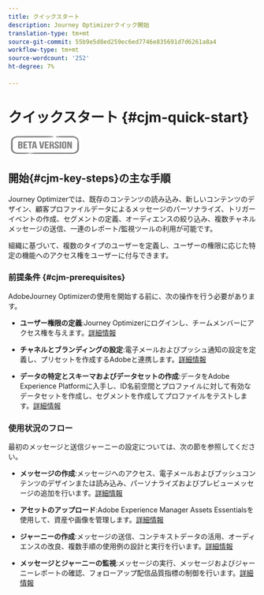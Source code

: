 ```yaml
---
title: クイックスタート
description: Journey Optimizerクイック開始
translation-type: tm+mt
source-git-commit: 55b9e5d8ed259ec6ed7746e835691d7d6261a8a4
workflow-type: tm+mt
source-wordcount: '252'
ht-degree: 7%

---
```


# クイックスタート {#cjm-quick-start}

![](assets/do-not-localize/badge.png)

## 開始{#cjm-key-steps}の主な手順

Journey Optimizerでは、既存のコンテンツの読み込み、新しいコンテンツのデザイン、顧客プロファイルデータによるメッセージのパーソナライズ、トリガーイベントの作成、セグメントの定義、オーディエンスの絞り込み、複数チャネルメッセージの送信、一連のレポート/監視ツールの利用が可能です。

組織に基づいて、複数のタイプのユーザーを定義し、ユーザーの権限に応じた特定の機能へのアクセス権をユーザーに付与できます。

### 前提条件 {#cjm-prerequisites}

AdobeJourney Optimizerの使用を開始する前に、次の操作を行う必要があります。

* **ユーザー権限の定義**:Journey Optimizerにログインし、チームメンバーにアクセス権を与えます。[詳細情報](permissions.md)

* **チャネルとブランディングの設定**:電子メールおよびプッシュ通知の設定を定義し、プリセットを作成するAdobeと連携します。[詳細情報](administration.md)

* **データの特定とスキーマおよびデータセットの作成**:データをAdobe Experience Platformに入手し、ID名前空間とプロファイルに対して有効なデータセットを作成し、セグメントを作成してプロファイルをテストします。[詳細情報](https://experienceleague.adobe.com/docs/experience-platform/ingestion/home.html)


### 使用状況のフロー

最初のメッセージと送信ジャーニーの設定については、次の節を参照してください。

* **メッセージの作成**:メッセージへのアクセス、電子メールおよびプッシュコンテンツのデザインまたは読み込み、パーソナライズおよびプレビューメッセージの追加を行います。[詳細情報](create-message.md)

* **アセットのアップロード**:Adobe Experience Manager Assets Essentialsを使用して、資産や画像を管理します。[詳細情報](assets-essentials.md)

<!--* **Define audience**: create segments, create events, manage consent and privacy. [Read more](audiences.md)-->

* **ジャーニーの作成**:メッセージの送信、コンテキストデータの活用、オーディエンスの改良、複数手順の使用例の設計と実行を行います。[詳細情報](building-journeys/journey.md)

* **メッセージとジャーニーの監視**:メッセージの実行、メッセージおよびジャーニーレポートの確認、フォローアップ配信品質指標の制御を行います。[詳細情報](message-monitoring.md)
